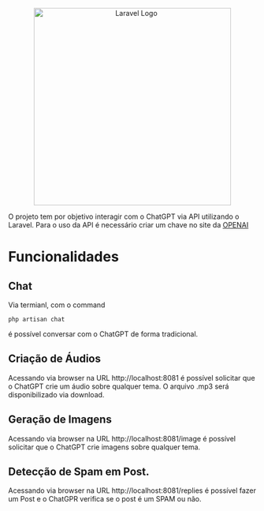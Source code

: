 <p align="center"><a href="https://laravel.com" target="_blank"><img src="https://raw.githubusercontent.com/laravel/art/master/logo-lockup/5%20SVG/2%20CMYK/1%20Full%20Color/laravel-logolockup-cmyk-red.svg" width="400" alt="Laravel Logo"></a></p>

O projeto tem por objetivo interagir com o ChatGPT via API utilizando o Laravel.
Para o uso da API é necessário criar um chave no site da [OPENAI](https://openai.com/)

# Funcionalidades

## Chat

Via termianl, com o command 
```
php artisan chat
```
é possível conversar com o ChatGPT de forma tradicional.

## Criação de Áudios

Acessando via browser na URL http://localhost:8081 é possível solicitar que o ChatGPT crie um áudio sobre qualquer tema. O arquivo .mp3 será disponibilizado via download.

## Geração de Imagens
Acessando via browser na URL http://localhost:8081/image é possível solicitar que o ChatGPT crie imagens sobre qualquer tema.


## Detecção de Spam em Post.

Acessando via browser na URL http://localhost:8081/replies é possível fazer um Post e o ChatGPR verifica se o post é um SPAM ou não.